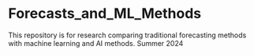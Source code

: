 # Forecasts_and_ML_Methods
This repository is for research comparing traditional forecasting methods with machine learning and AI methods.
Summer 2024
